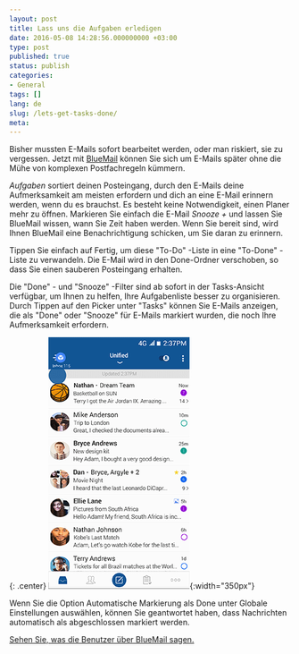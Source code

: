 ```yaml
---
layout: post
title: Lass uns die Aufgaben erledigen
date: 2016-05-08 14:28:56.000000000 +03:00
type: post
published: true
status: publish
categories:
- General
tags: []
lang: de
slug: /lets-get-tasks-done/
meta:
---
```


Bisher mussten E-Mails sofort bearbeitet werden, oder man riskiert, sie zu vergessen. Jetzt mit [BlueMail](http://bluemail.me) können Sie sich um E-Mails später ohne die Mühe von komplexen Postfachregeln kümmern.

*Aufgaben* sortiert deinen Posteingang, durch den E-Mails deine Aufmerksamkeit am meisten erfordern und dich an eine E-Mail erinnern werden, wenn du es brauchst. Es besteht keine Notwendigkeit, einen Planer mehr zu öffnen. Markieren Sie einfach die E-Mail *Snooze +* und lassen Sie BlueMail wissen, wann Sie Zeit haben werden. Wenn Sie bereit sind, wird Ihnen BlueMail eine Benachrichtigung schicken, um Sie daran zu erinnern.

Tippen Sie einfach auf Fertig, um diese "To-Do" -Liste in eine "To-Done" -Liste zu verwandeln. Die E-Mail wird in den Done-Ordner verschoben, so dass Sie einen sauberen Posteingang erhalten.

Die "Done" - und "Snooze" -Filter sind ab sofort in der Tasks-Ansicht verfügbar, um Ihnen zu helfen, Ihre Aufgabenliste besser zu organisieren. Durch Tippen auf den Picker unter "Tasks" können Sie E-Mails anzeigen, die als "Done" oder "Snooze" für E-Mails markiert wurden, die noch Ihre Aufmerksamkeit erfordern.

{: .center}
![Done](/assets/BlueMail_Tip_Tasks_Done.gif){:width="350px"}

Wenn Sie die Option Automatische Markierung als Done unter Globale Einstellungen auswählen, können Sie geantwortet haben, dass Nachrichten automatisch als abgeschlossen markiert werden.

[Sehen Sie, was die Benutzer über BlueMail sagen.](http://bluemailreviews.com)
